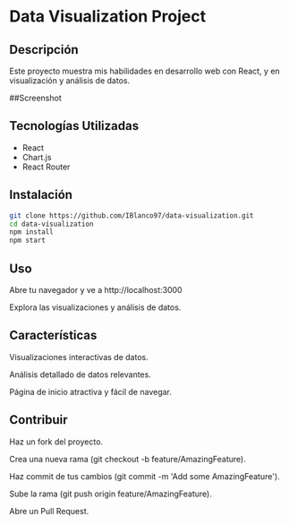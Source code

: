 # Data Visualization Project

## Descripción
Este proyecto muestra mis habilidades en desarrollo web con React, y en visualización y análisis de datos.

##Screenshot

## Tecnologías Utilizadas
- React
- Chart.js
- React Router

## Instalación
```bash
git clone https://github.com/IBlanco97/data-visualization.git
cd data-visualization
npm install
npm start
```
## Uso
Abre tu navegador y ve a http://localhost:3000

Explora las visualizaciones y análisis de datos.

## Características
Visualizaciones interactivas de datos.

Análisis detallado de datos relevantes.

Página de inicio atractiva y fácil de navegar.

## Contribuir
Haz un fork del proyecto.

Crea una nueva rama (git checkout -b feature/AmazingFeature).

Haz commit de tus cambios (git commit -m 'Add some AmazingFeature').

Sube la rama (git push origin feature/AmazingFeature).

Abre un Pull Request.
